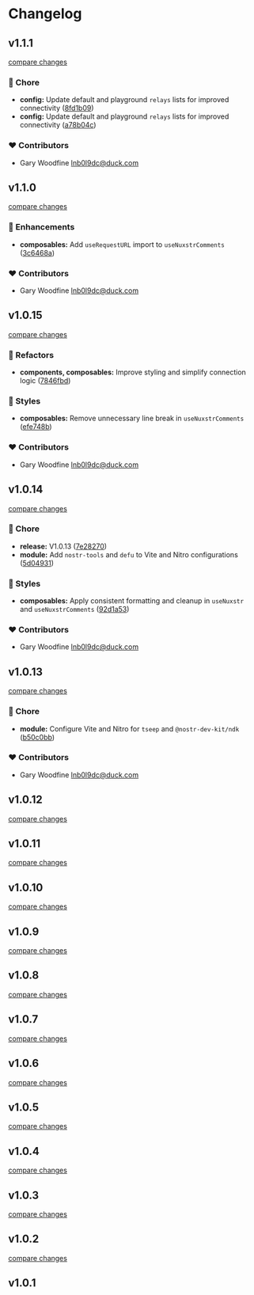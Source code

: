 # Changelog


## v1.1.1

[compare changes](https://github.com/threenine/nuxstr-comments/compare/v1.1.0...v1.1.1)

### 🏡 Chore

- **config:** Update default and playground `relays` lists for improved connectivity ([8fd1b09](https://github.com/threenine/nuxstr-comments/commit/8fd1b09))
- **config:** Update default and playground `relays` lists for improved connectivity ([a78b04c](https://github.com/threenine/nuxstr-comments/commit/a78b04c))

### ❤️ Contributors

- Gary Woodfine <lnb0l9dc@duck.com>

## v1.1.0

[compare changes](https://github.com/threenine/nuxstr-comments/compare/v1.0.15...v1.1.0)

### 🚀 Enhancements

- **composables:** Add `useRequestURL` import to `useNuxstrComments` ([3c6468a](https://github.com/threenine/nuxstr-comments/commit/3c6468a))

### ❤️ Contributors

- Gary Woodfine <lnb0l9dc@duck.com>

## v1.0.15

[compare changes](https://github.com/threenine/nuxstr-comments/compare/v1.0.14...v1.0.15)

### 💅 Refactors

- **components, composables:** Improve styling and simplify connection logic ([7846fbd](https://github.com/threenine/nuxstr-comments/commit/7846fbd))

### 🎨 Styles

- **composables:** Remove unnecessary line break in `useNuxstrComments` ([efe748b](https://github.com/threenine/nuxstr-comments/commit/efe748b))

### ❤️ Contributors

- Gary Woodfine <lnb0l9dc@duck.com>

## v1.0.14

[compare changes](https://github.com/threenine/nuxstr-comments/compare/v1.0.13...v1.0.14)

### 🏡 Chore

- **release:** V1.0.13 ([7e28270](https://github.com/threenine/nuxstr-comments/commit/7e28270))
- **module:** Add `nostr-tools` and `defu` to Vite and Nitro configurations ([5d04931](https://github.com/threenine/nuxstr-comments/commit/5d04931))

### 🎨 Styles

- **composables:** Apply consistent formatting and cleanup in `useNuxstr` and `useNuxstrComments` ([92d1a53](https://github.com/threenine/nuxstr-comments/commit/92d1a53))

### ❤️ Contributors

- Gary Woodfine <lnb0l9dc@duck.com>

## v1.0.13

[compare changes](https://github.com/threenine/nuxstr-comments/compare/v1.0.12...v1.0.13)

### 🏡 Chore

- **module:** Configure Vite and Nitro for `tseep` and `@nostr-dev-kit/ndk` ([b50c0bb](https://github.com/threenine/nuxstr-comments/commit/b50c0bb))

### ❤️ Contributors

- Gary Woodfine <lnb0l9dc@duck.com>

## v1.0.12

[compare changes](https://github.com/threenine/nuxstr-comments/compare/v1.0.11...v1.0.12)

## v1.0.11

[compare changes](https://github.com/threenine/nuxstr-comments/compare/v1.0.10...v1.0.11)

## v1.0.10

[compare changes](https://github.com/threenine/nuxstr-comments/compare/v1.0.9...v1.0.10)

## v1.0.9

[compare changes](https://github.com/threenine/nuxstr-comments/compare/v1.0.8...v1.0.9)

## v1.0.8

[compare changes](https://github.com/threenine/nuxstr-comments/compare/v1.0.7...v1.0.8)

## v1.0.7

[compare changes](https://github.com/threenine/nuxstr-comments/compare/v1.0.6...v1.0.7)

## v1.0.6

[compare changes](https://github.com/threenine/nuxstr-comments/compare/v1.0.5...v1.0.6)

## v1.0.5

[compare changes](https://github.com/threenine/nuxstr-comments/compare/v1.0.4...v1.0.5)

## v1.0.4

[compare changes](https://github.com/threenine/nuxstr-comments/compare/v1.0.3...v1.0.4)

## v1.0.3

[compare changes](https://github.com/threenine/nuxstr-comments/compare/v1.0.2...v1.0.3)

## v1.0.2

[compare changes](https://github.com/threenine/nuxstr-comments/compare/v1.0.1...v1.0.2)

## v1.0.1

